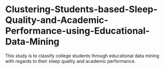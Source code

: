 # Clustering-Students-based-Sleep-Quality-and-Academic-Performance-using-Educational-Data-Mining
This study is to classify college students through educational data mining with regards to their sleep quality and  academic performance.
